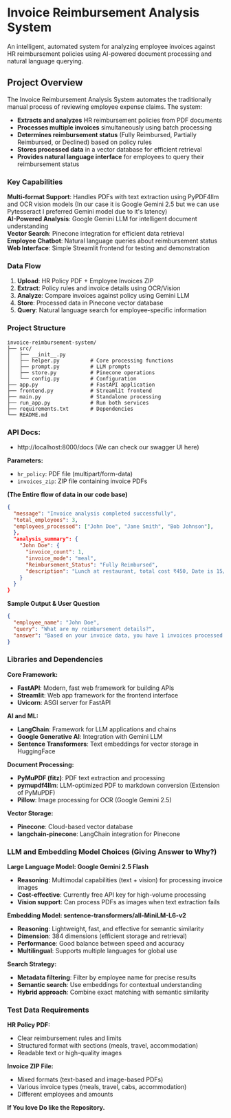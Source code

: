 # Invoice Reimbursement Analysis System

An intelligent, automated system for analyzing employee invoices against HR reimbursement policies using AI-powered document processing and natural language querying.

## Project Overview

The Invoice Reimbursement Analysis System automates the traditionally manual process of reviewing employee expense claims. The system:

- **Extracts and analyzes** HR reimbursement policies from PDF documents
- **Processes multiple invoices** simultaneously using batch processing
- **Determines reimbursement status** (Fully Reimbursed, Partially Reimbursed, or Declined) based on policy rules
- **Stores processed data** in a vector database for efficient retrieval
- **Provides natural language interface** for employees to query their reimbursement status

### Key Capabilities

**Multi-format Support**: Handles PDFs with text extraction using PyPDF4llm and OCR vision models (In our case it is Google Gemini 2.5 but we can use Pytesseract I preferred Gemini model due to it's latency) <br> 
**AI-Powered Analysis**: Google Gemini LLM for intelligent document understanding  
**Vector Search**: Pinecone integration for efficient data retrieval  
**Employee Chatbot**: Natural language queries about reimbursement status  
**Web Interface**: Simple Streamlit frontend for testing and demonstration  


### Data Flow

1. **Upload**: HR Policy PDF + Employee Invoices ZIP
2. **Extract**: Policy rules and invoice details using OCR/Vision
3. **Analyze**: Compare invoices against policy using Gemini LLM
4. **Store**: Processed data in Pinecone vector database
5. **Query**: Natural language search for employee-specific information



### Project Structure

```
invoice-reimbursement-system/
├── src/
│   ├── __init__.py
│   ├── helper.py          # Core processing functions
│   ├── prompt.py          # LLM prompts
│   ├── store.py           # Pinecone operations
│   └── config.py          # Configuration
├── app.py                 # FastAPI application
├── frontend.py            # Streamlit frontend
├── main.py                # Standalone processing
├── run_app.py             # Run both services
├── requirements.txt       # Dependencies
└── README.md
```


### **API Docs**: 
  - http://localhost:8000/docs  (We can check our swagger UI here)

**Parameters:**
- `hr_policy`: PDF file (multipart/form-data)
- `invoices_zip`: ZIP file containing invoice PDFs



**(The Entire flow of data in our code base)**
```json  
{
  "message": "Invoice analysis completed successfully",
  "total_employees": 3,
  "employees_processed": ["John Doe", "Jane Smith", "Bob Johnson"],
  },
  "analysis_summary": {
    "John Doe": {
      "invoice_count": 1,
      "invoice_mode": "meal",
      "Reimbursement_Status": "Fully Reimbursed",
      "description": "Lunch at restaurant, total cost ₹450, Date is 15/01/2024..."
    }
  }
}
```


**Sample Output & User Question**
```json
{
  "employee_name": "John Doe",
  "query": "What are my reimbursement details?",
  "answer": "Based on your invoice data, you have 1 invoices processed..."
}
```

### Libraries and Dependencies

**Core Framework:**
- **FastAPI**: Modern, fast web framework for building APIs
- **Streamlit**: Web app framework for the frontend interface
- **Uvicorn**: ASGI server for FastAPI

**AI and ML:**
- **LangChain**: Framework for LLM applications and chains
- **Google Generative AI**: Integration with Gemini LLM
- **Sentence Transformers**: Text embeddings for vector storage in HuggingFace

**Document Processing:**
- **PyMuPDF (fitz)**: PDF text extraction and processing
- **pymupdf4llm**: LLM-optimized PDF to markdown conversion (Extension of PyMuPDF)
- **Pillow**: Image processing for OCR (Google Gemini 2.5)

**Vector Storage:**
- **Pinecone**: Cloud-based vector database
- **langchain-pinecone**: LangChain integration for Pinecone

### LLM and Embedding Model Choices (Giving Answer to Why?)

**Large Language Model: Google Gemini 2.5 Flash**
- **Reasoning**: Multimodal capabilities (text + vision) for processing invoice images
- **Cost-effective**: Currently free API key for high-volume processing
- **Vision support**: Can process PDFs as images when text extraction fails

**Embedding Model: sentence-transformers/all-MiniLM-L6-v2**
- **Reasoning**: Lightweight, fast, and effective for semantic similarity
- **Dimension**: 384 dimensions (efficient storage and retrieval)
- **Performance**: Good balance between speed and accuracy
- **Multilingual**: Supports multiple languages for global use


**Search Strategy:**
- **Metadata filtering**: Filter by employee name for precise results
- **Semantic search**: Use embeddings for contextual understanding
- **Hybrid approach**: Combine exact matching with semantic similarity


### Test Data Requirements

**HR Policy PDF:**
- Clear reimbursement rules and limits
- Structured format with sections (meals, travel, accommodation)
- Readable text or high-quality images

**Invoice ZIP File:**
- Mixed formats (text-based and image-based PDFs)
- Various invoice types (meals, travel, cabs, accommodation)
- Different employees and amounts

**If You love Do like the Repository.**
